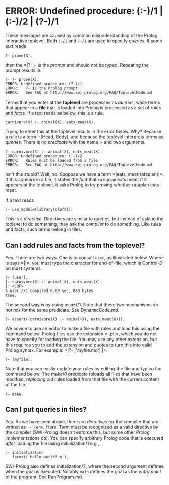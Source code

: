 # ERROR: Undefined procedure: (:-)/1 | (:-)/2 | (?-)/1

These messages are caused by common misunderstanding of the Prolog
interactive toplevel.  Both `:-/1` and `?-/1` are used to specify
_queries_.  If some text reads

```
?- prove(X).
```

then the =|?-|= is the _prompt_ and should not be typed.  Repeating the
prompt results in:

```
?- ?- prove(X).
ERROR: Undefined procedure: (?-)/1
ERROR:   ?- is the Prolog prompt
ERROR:   See FAQ at http://www.swi-prolog.org/FAQ/ToplevelMode.md
```

Terms that you enter at the __toplevel__ are processes as _queries_, while terms
that appear in a __file__ that is loaded into Prolog is processed as a set of
_rules_ and _facts_.  If a text reads as below, this is a rule.

```
carnivore(X) :- animal(X), eats_meat(X).
```

Trying to enter this at the toplevel results in the error below.  Why?
Because a rule is a term :-(Head, Body), and because the toplevel interprets
terms as _queries_.  There is no _predicate_ with the name :- and two
arguments.

```
?- carnivore(X) :- animal(X), eats_meat(X).
ERROR: Undefined procedure: (:-)/2
ERROR:   Rules must be loaded from a file
ERROR:   See FAQ at http://www.swi-prolog.org/FAQ/ToplevelMode.md
```

Isn't this stupid?  Well, no.  Suppose we have a term =|eats_meat(rataplan)|=.
If this appears in a file, it states the _fact_ that `rataplan` eats meat.  If
it appears at the toplevel, it asks Prolog to try proving whether rataplan
eats meat.

If a text reads

```
:- use_module(library(clpfd)).
```

This is a _directive_.  Directives are similar to queries, but instead of
asking the toplevel to do something, they ask the _compiler_ to do something.
Like rules and facts, such terms belong in files.

## Can I add rules and facts from the toplevel?

Yes.  There are two ways.  One is to consult `user`, as illustrated below.
Where is says =|<EOF>|=, you must type the character for end-of-file, which
is Control-D on most systems.

```
?- [user].
|: carnivore(X) :- animal(X), eats_meat(X).
|: <EOF>
% user://1 compiled 0.00 sec, 880 bytes
true.
```

The second way is by using assert/1.  Note that these two mechanisms do not
mix for the same predicate.  See DynamicCode.md.

```
?- assert((carnivore(X) :- animal(X), eats_meat(X))).
```

We advice to use an editor to make a file with rules and load this using
the command below.  Prolog files use the extension =|.pl|=, which you do
not have to specify for loading the file.  You may use any other extension,
but this requires you to add the extension and quotes to turn this into
valid Prolog syntax.  For example: =|?- ['myfile.md'].|=.

```
?- [myfile].
```

Note that you can easily update your rules by editing the file and typing
the command below.  The make/0 predicate reloads all files that have been
modified, _replacing_ old rules loaded from that file with the current
content of the file.

```
?- make.
```

## Can I put queries in files?

Yes.  As we have seen above, there are _directives_ for the compiler that
are written as ``:- Term.``  Here, Term must be recognized as a valid
directive by the compiler (SWI-Prolog doesn't enforce this, but some other
Prolog implementations do).  You can specify arbitrary Prolog code that
is executed _after_ loading the file using initialization/1 e.g.,

```
:- initialization
   format('Hello world!~n').
```

SWI-Prolog also defines initialization/2, where the second argument
defines when the goal is executed.   Notably `main` defines the goal
as the _entry point_ of the program.  See RunProgram.md.
